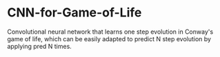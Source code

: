 # CNN-for-Game-of-Life
Convolutional neural network that learns one step evolution in Conway's game of life, which can be easily adapted to predict N step evolution by applying pred N times.
